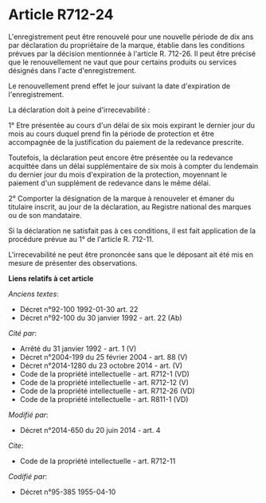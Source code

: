 # Article R712-24

L'enregistrement peut être renouvelé pour une nouvelle période de dix ans par déclaration du propriétaire de la marque,
établie dans les conditions prévues par la décision mentionnée à l'article R. 712-26. Il peut être précisé que le
renouvellement ne vaut que pour certains produits ou services désignés dans l'acte d'enregistrement. 

Le renouvellement prend effet le jour suivant la date d'expiration de l'enregistrement. 

La déclaration doit à peine d'irrecevabilité : 

1° Etre présentée au cours d'un délai de six mois expirant le dernier jour du mois au cours duquel prend fin la période de
protection et être accompagnée de la justification du paiement de la redevance prescrite. 

Toutefois, la déclaration peut encore être présentée ou la redevance acquittée dans un délai supplémentaire de six mois à
compter du lendemain du dernier jour du mois d'expiration de la protection, moyennant le paiement d'un supplément de
redevance dans le même délai. 

2° Comporter la désignation de la marque à renouveler et émaner du titulaire inscrit, au jour de la déclaration, au Registre
national des marques ou de son mandataire. 

Si la déclaration ne satisfait pas à ces conditions, il est fait application de la procédure prévue au 1° de l'article R.
712-11. 

L'irrecevabilité ne peut être prononcée sans que le déposant ait été mis en mesure de présenter des observations.

**Liens relatifs à cet article**

_Anciens textes_:

  - Décret n°92-100 1992-01-30 art. 22
  - Décret n°92-100 du 30 janvier 1992 - art. 22 (Ab)

_Cité par_:

  - Arrêté du 31 janvier 1992 - art. 1 (V)
  - Décret n°2004-199 du 25 février 2004 - art. 88 (V)
  - Décret n°2014-1280 du 23 octobre 2014 - art. (V)
  - Code de la propriété intellectuelle - art. R712-1 (VD)
  - Code de la propriété intellectuelle - art. R712-12 (V)
  - Code de la propriété intellectuelle - art. R712-26 (VD)
  - Code de la propriété intellectuelle - art. R811-1 (VD)

_Modifié par_:

  - Décret n°2014-650 du 20 juin 2014 - art. 4

_Cite_:

  - Code de la propriété intellectuelle - art. R712-11

_Codifié par_:

  - Décret n°95-385 1955-04-10
